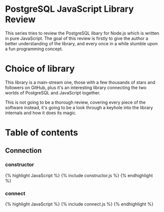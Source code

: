 # PostgreSQL JavaScript Library Review

This series tries to review the PostgreSQL libary for Node.js which is written
in pure JavaScript. The goal of this review is firstly to give the author a
better understanding of the library, and every once in a while stumble upon a 
fun programming concept.

# Choice of library

This library is a main-stream one, those with a few thousands of stars and
followers on GitHub, plus it's an interesting library connecting the two worlds
of PostgreSQL and JavaScript together.

This is not going to be a thorough review, covering every piece of the software
instead, it's going to be a look through a keyhole into the library internals
and how it does its magic.


# Table of contents

## Connection

### constructor

{% highlight JavaScript %}
    {% include constructor.js %}
{% endhighlight %}

### connect

{% highlight JavaScript %}
    {% include connect.js %}
{% endhighlight %}

